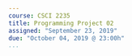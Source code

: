 ```yaml
---
course: CSCI 2235
title: Programming Project 02
assigned: "September 23, 2019"
due: "October 04, 2019 @ 23:00h"
...
```

